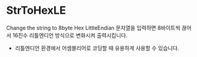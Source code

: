 # StrToHexLE
Change the string to 8byte Hex LittleEndian
문자열을 입력하면 8바이트씩 끊어서 16진수 리틀엔디언 방식으로 변화시켜 출력시킵니다.

- 리틀엔디언 환경에서 어셈블리어로 코딩할 때 유용하게 사용할 수 있습니다.
